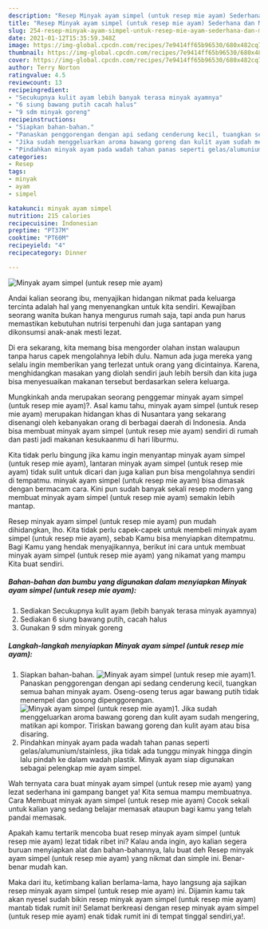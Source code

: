 ```yaml
---
description: "Resep Minyak ayam simpel (untuk resep mie ayam) Sederhana dan Mudah Dibuat"
title: "Resep Minyak ayam simpel (untuk resep mie ayam) Sederhana dan Mudah Dibuat"
slug: 254-resep-minyak-ayam-simpel-untuk-resep-mie-ayam-sederhana-dan-mudah-dibuat
date: 2021-01-12T15:35:59.348Z
image: https://img-global.cpcdn.com/recipes/7e9414ff65b96530/680x482cq70/minyak-ayam-simpel-untuk-resep-mie-ayam-foto-resep-utama.jpg
thumbnail: https://img-global.cpcdn.com/recipes/7e9414ff65b96530/680x482cq70/minyak-ayam-simpel-untuk-resep-mie-ayam-foto-resep-utama.jpg
cover: https://img-global.cpcdn.com/recipes/7e9414ff65b96530/680x482cq70/minyak-ayam-simpel-untuk-resep-mie-ayam-foto-resep-utama.jpg
author: Terry Norton
ratingvalue: 4.5
reviewcount: 13
recipeingredient:
- "Secukupnya kulit ayam lebih banyak terasa minyak ayamnya"
- "6 siung bawang putih cacah halus"
- "9 sdm minyak goreng"
recipeinstructions:
- "Siapkan bahan-bahan."
- "Panaskan penggorengan dengan api sedang cenderung kecil, tuangkan semua bahan minyak ayam. Oseng-oseng terus agar bawang putih tidak menempel dan gosong dipenggorengan."
- "Jika sudah menggeluarkan aroma bawang goreng dan kulit ayam sudah mengering, matikan api kompor. Tiriskan bawang goreng dan kulit ayam atau bisa disaring."
- "Pindahkan minyak ayam pada wadah tahan panas seperti gelas/alumunium/stainless, jika tidak ada tunggu minyak hingga dingin lalu pindah ke dalam wadah plastik. Minyak ayam siap digunakan sebagai pelengkap mie ayam simpel."
categories:
- Resep
tags:
- minyak
- ayam
- simpel

katakunci: minyak ayam simpel 
nutrition: 215 calories
recipecuisine: Indonesian
preptime: "PT37M"
cooktime: "PT60M"
recipeyield: "4"
recipecategory: Dinner

---
```



![Minyak ayam simpel (untuk resep mie ayam)](https://img-global.cpcdn.com/recipes/7e9414ff65b96530/680x482cq70/minyak-ayam-simpel-untuk-resep-mie-ayam-foto-resep-utama.jpg)

Andai kalian seorang ibu, menyajikan hidangan nikmat pada keluarga tercinta adalah hal yang menyenangkan untuk kita sendiri. Kewajiban seorang  wanita bukan hanya mengurus rumah saja, tapi anda pun harus memastikan kebutuhan nutrisi terpenuhi dan juga santapan yang dikonsumsi anak-anak mesti lezat.

Di era  sekarang, kita memang bisa mengorder olahan instan walaupun tanpa harus capek mengolahnya lebih dulu. Namun ada juga mereka yang selalu ingin memberikan yang terlezat untuk orang yang dicintainya. Karena, menghidangkan masakan yang diolah sendiri jauh lebih bersih dan kita juga bisa menyesuaikan makanan tersebut berdasarkan selera keluarga. 



Mungkinkah anda merupakan seorang penggemar minyak ayam simpel (untuk resep mie ayam)?. Asal kamu tahu, minyak ayam simpel (untuk resep mie ayam) merupakan hidangan khas di Nusantara yang sekarang disenangi oleh kebanyakan orang di berbagai daerah di Indonesia. Anda bisa membuat minyak ayam simpel (untuk resep mie ayam) sendiri di rumah dan pasti jadi makanan kesukaanmu di hari liburmu.

Kita tidak perlu bingung jika kamu ingin menyantap minyak ayam simpel (untuk resep mie ayam), lantaran minyak ayam simpel (untuk resep mie ayam) tidak sulit untuk dicari dan juga kalian pun bisa mengolahnya sendiri di tempatmu. minyak ayam simpel (untuk resep mie ayam) bisa dimasak dengan bermacam cara. Kini pun sudah banyak sekali resep modern yang membuat minyak ayam simpel (untuk resep mie ayam) semakin lebih mantap.

Resep minyak ayam simpel (untuk resep mie ayam) pun mudah dihidangkan, lho. Kita tidak perlu capek-capek untuk membeli minyak ayam simpel (untuk resep mie ayam), sebab Kamu bisa menyiapkan ditempatmu. Bagi Kamu yang hendak menyajikannya, berikut ini cara untuk membuat minyak ayam simpel (untuk resep mie ayam) yang nikamat yang mampu Kita buat sendiri.

<!--inarticleads1-->

##### Bahan-bahan dan bumbu yang digunakan dalam menyiapkan Minyak ayam simpel (untuk resep mie ayam):

1. Sediakan Secukupnya kulit ayam (lebih banyak terasa minyak ayamnya)
1. Sediakan 6 siung bawang putih, cacah halus
1. Gunakan 9 sdm minyak goreng




<!--inarticleads2-->

##### Langkah-langkah menyiapkan Minyak ayam simpel (untuk resep mie ayam):

1. Siapkan bahan-bahan.
<img src="https://img-global.cpcdn.com/steps/d97eec2fe9a5db1b/160x128cq70/minyak-ayam-simpel-untuk-resep-mie-ayam-langkah-memasak-1-foto.jpg" alt="Minyak ayam simpel (untuk resep mie ayam)">1. Panaskan penggorengan dengan api sedang cenderung kecil, tuangkan semua bahan minyak ayam. Oseng-oseng terus agar bawang putih tidak menempel dan gosong dipenggorengan.
<img src="https://img-global.cpcdn.com/steps/7db2a3c06e32b713/160x128cq70/minyak-ayam-simpel-untuk-resep-mie-ayam-langkah-memasak-2-foto.jpg" alt="Minyak ayam simpel (untuk resep mie ayam)">1. Jika sudah menggeluarkan aroma bawang goreng dan kulit ayam sudah mengering, matikan api kompor. Tiriskan bawang goreng dan kulit ayam atau bisa disaring.
1. Pindahkan minyak ayam pada wadah tahan panas seperti gelas/alumunium/stainless, jika tidak ada tunggu minyak hingga dingin lalu pindah ke dalam wadah plastik. Minyak ayam siap digunakan sebagai pelengkap mie ayam simpel.




Wah ternyata cara buat minyak ayam simpel (untuk resep mie ayam) yang lezat sederhana ini gampang banget ya! Kita semua mampu membuatnya. Cara Membuat minyak ayam simpel (untuk resep mie ayam) Cocok sekali untuk kalian yang sedang belajar memasak ataupun bagi kamu yang telah pandai memasak.

Apakah kamu tertarik mencoba buat resep minyak ayam simpel (untuk resep mie ayam) lezat tidak ribet ini? Kalau anda ingin, ayo kalian segera buruan menyiapkan alat dan bahan-bahannya, lalu buat deh Resep minyak ayam simpel (untuk resep mie ayam) yang nikmat dan simple ini. Benar-benar mudah kan. 

Maka dari itu, ketimbang kalian berlama-lama, hayo langsung aja sajikan resep minyak ayam simpel (untuk resep mie ayam) ini. Dijamin kamu tak akan nyesel sudah bikin resep minyak ayam simpel (untuk resep mie ayam) mantab tidak rumit ini! Selamat berkreasi dengan resep minyak ayam simpel (untuk resep mie ayam) enak tidak rumit ini di tempat tinggal sendiri,ya!.

